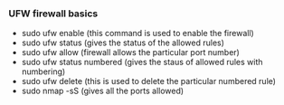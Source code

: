 ### UFW firewall basics

- sudo ufw enable (this command is used to enable the firewall)
- sudo ufw status (gives the status of the allowed rules)
- sudo ufw allow <port number> (firewall allows the particular port number)
- sudo ufw status numbered (gives the staus of allowed rules with numbering)
- sudo ufw delete <number from numbered status output>(this is used to delete the particular numbered rule)
- sudo nmap -sS <sever ip adress> (gives all the ports allowed)